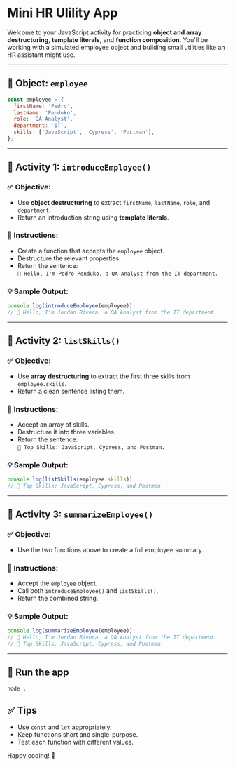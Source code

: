 # Mini HR Ulility App

Welcome to your JavaScript activity for practicing **object and array destructuring**, **template literals**, and **function composition**. You'll be working with a simulated employee object and building small utilities like an HR assistant might use.

---

## 🧾 Object: `employee`

```js
const employee = {
  firstName: 'Pedro',
  lastName: 'Penduko',
  role: 'QA Analyst',
  department: 'IT',
  skills: ['JavaScript', 'Cypress', 'Postman'],
};
```

---

## 🔰 Activity 1: `introduceEmployee()`

### ✅ Objective:

- Use **object destructuring** to extract `firstName`, `lastName`, `role`, and `department`.
- Return an introduction string using **template literals**.

### 📌 Instructions:

- Create a function that accepts the `employee` object.
- Destructure the relevant properties.
- Return the sentence:  
  `👋 Hello, I'm Pedro Penduko, a QA Analyst from the IT department.`

### 💡 Sample Output:

```js
console.log(introduceEmployee(employee));
// 👋 Hello, I'm Jordan Rivera, a QA Analyst from the IT department.
```

---

## 🔰 Activity 2: `listSkills()`

### ✅ Objective:

- Use **array destructuring** to extract the first three skills from `employee.skills`.
- Return a clean sentence listing them.

### 📌 Instructions:

- Accept an array of skills.
- Destructure it into three variables.
- Return the sentence:  
  `🧠 Top Skills: JavaScript, Cypress, and Postman.`

### 💡 Sample Output:

```js
console.log(listSkills(employee.skills));
// 🧠 Top Skills: JavaScript, Cypress, and Postman
```

---

## 🔰 Activity 3: `summarizeEmployee()`

### ✅ Objective:

- Use the two functions above to create a full employee summary.

### 📌 Instructions:

- Accept the `employee` object.
- Call both `introduceEmployee()` and `listSkills()`.
- Return the combined string.

### 💡 Sample Output:

```js
console.log(summarizeEmployee(employee));
// 👋 Hello, I'm Jordan Rivera, a QA Analyst from the IT department.
// 🧠 Top Skills: JavaScript, Cypress, and Postman
```

---

## 🏃 Run the app

```sh
node .
```

## ✅ Tips

- Use `const` and `let` appropriately.
- Keep functions short and single-purpose.
- Test each function with different values.

Happy coding! 🧠

